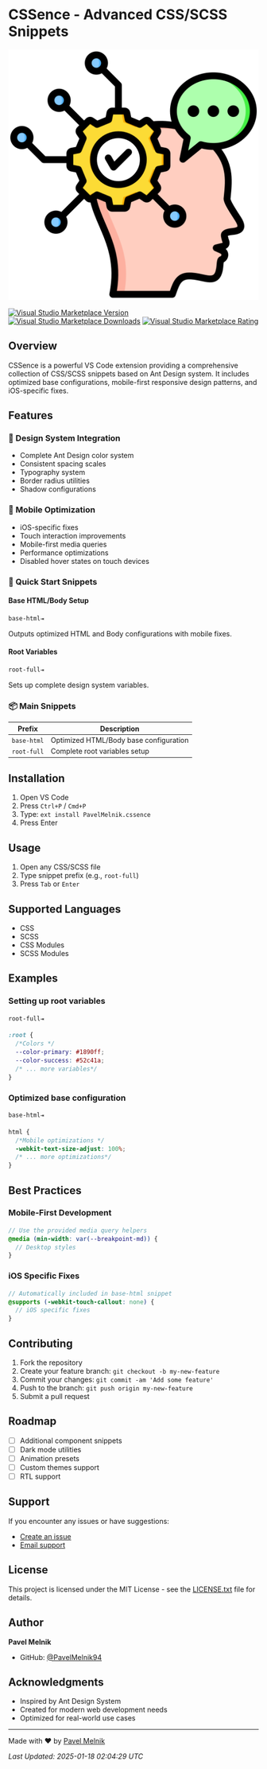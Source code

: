 # CSSence - Advanced CSS/SCSS Snippets

![CSSence Logo](images/CSSence.png)

[![Visual Studio Marketplace Version](https://img.shields.io/visual-studio-marketplace/v/PavelMelnik.cssence.svg?color=blue&amp;label=VS%20Code%20Marketplace&logo=visual-studio-code)](https://marketplace.visualstudio.com/items?itemName=PavelMelnik.cssence)
[![Visual Studio Marketplace Downloads](https://img.shields.io/visual-studio-marketplace/d/PavelMelnik.cssence.svg?color=blue)](https://marketplace.visualstudio.com/items?itemName=PavelMelnik.cssence)
[![Visual Studio Marketplace Rating](https://img.shields.io/visual-studio-marketplace/r/PavelMelnik.cssence.svg?color=blue)](https://marketplace.visualstudio.com/items?itemName=PavelMelnik.cssence)

## Overview

CSSence is a powerful VS Code extension providing a comprehensive collection of CSS/SCSS snippets based on Ant Design system. It includes optimized base configurations, mobile-first responsive design patterns, and iOS-specific fixes.

## Features

### 🎨 Design System Integration

- Complete Ant Design color system
- Consistent spacing scales
- Typography system
- Border radius utilities
- Shadow configurations

### 📱 Mobile Optimization

- iOS-specific fixes
- Touch interaction improvements
- Mobile-first media queries
- Performance optimizations
- Disabled hover states on touch devices

### 🚀 Quick Start Snippets

#### Base HTML/Body Setup

```scss
base-html⇥
```

Outputs optimized HTML and Body configurations with mobile fixes.

#### Root Variables

```scss
root-full⇥
```

Sets up complete design system variables.

### 📦 Main Snippets

| Prefix | Description |
|--------|-------------|
| `base-html` | Optimized HTML/Body base configuration |
| `root-full` | Complete root variables setup |

## Installation

1. Open VS Code
2. Press `Ctrl+P` / `Cmd+P`
3. Type: `ext install PavelMelnik.cssence`
4. Press Enter

## Usage

1. Open any CSS/SCSS file
2. Type snippet prefix (e.g., `root-full`)
3. Press `Tab` or `Enter`

## Supported Languages

- CSS
- SCSS
- CSS Modules
- SCSS Modules

## Examples

### Setting up root variables

```scss
root-full⇥

:root {
  /*Colors */
  --color-primary: #1890ff;
  --color-success: #52c41a;
  /* ... more variables*/
}
```

### Optimized base configuration

```scss
base-html⇥

html {
  /*Mobile optimizations */
  -webkit-text-size-adjust: 100%;
  /* ... more optimizations*/
}
```

## Best Practices

### Mobile-First Development

```scss
// Use the provided media query helpers
@media (min-width: var(--breakpoint-md)) {
  // Desktop styles
}
```

### iOS Specific Fixes

```scss
// Automatically included in base-html snippet
@supports (-webkit-touch-callout: none) {
  // iOS specific fixes
}
```

## Contributing

1. Fork the repository
2. Create your feature branch: `git checkout -b my-new-feature`
3. Commit your changes: `git commit -am 'Add some feature'`
4. Push to the branch: `git push origin my-new-feature`
5. Submit a pull request

## Roadmap

- [ ] Additional component snippets
- [ ] Dark mode utilities
- [ ] Animation presets
- [ ] Custom themes support
- [ ] RTL support

## Support

If you encounter any issues or have suggestions:

- [Create an issue](https://github.com/pavelmelnik94/CSSence/issues)
- [Email support](mailto:info@dinujaya.me)

## License

This project is licensed under the MIT License - see the [LICENSE.txt](LICENSE.txt) file for details.

## Author

**Pavel Melnik**

- GitHub: [@PavelMelnik94](https://github.com/PavelMelnik94)

## Acknowledgments

- Inspired by Ant Design System
- Created for modern web development needs
- Optimized for real-world use cases

---

Made with ❤️ by [Pavel Melnik](https://github.com/PavelMelnik94)

*Last Updated: 2025-01-18 02:04:29 UTC*
